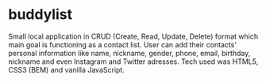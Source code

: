 # buddylist

Small local application in CRUD (Create, Read, Update, Delete) format which main goal is functioning as a contact list. User can add their contacts' personal information like name, nickname, gender, phone, email, birthday, nickname and even Instagram and Twitter adresses. Tech used was HTML5, CSS3 (BEM) and vanilla JavaScript.
